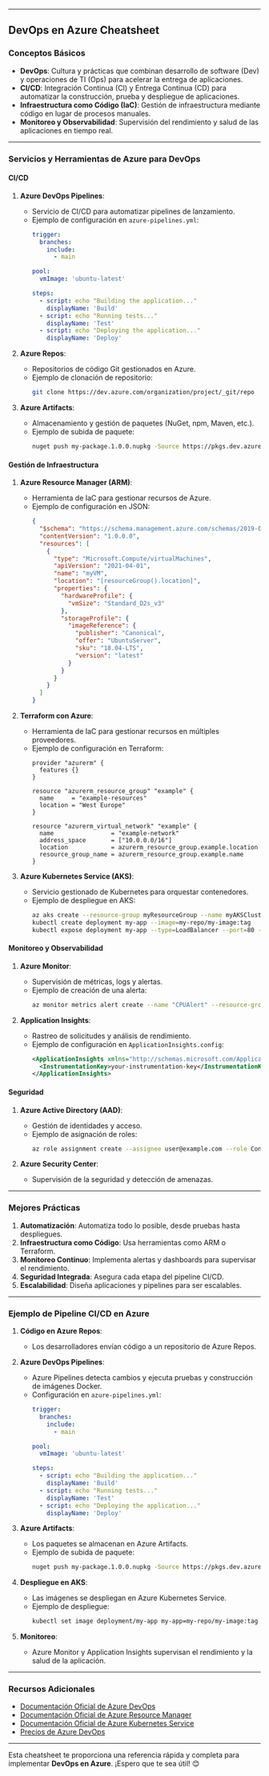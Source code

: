 

---

## **DevOps en Azure Cheatsheet**

### **Conceptos Básicos**
- **DevOps**: Cultura y prácticas que combinan desarrollo de software (Dev) y operaciones de TI (Ops) para acelerar la entrega de aplicaciones.
- **CI/CD**: Integración Continua (CI) y Entrega Continua (CD) para automatizar la construcción, prueba y despliegue de aplicaciones.
- **Infraestructura como Código (IaC)**: Gestión de infraestructura mediante código en lugar de procesos manuales.
- **Monitoreo y Observabilidad**: Supervisión del rendimiento y salud de las aplicaciones en tiempo real.

---

### **Servicios y Herramientas de Azure para DevOps**

#### **CI/CD**
1. **Azure DevOps Pipelines**:
   - Servicio de CI/CD para automatizar pipelines de lanzamiento.
   - Ejemplo de configuración en `azure-pipelines.yml`:
     ```yaml
     trigger:
       branches:
         include:
           - main

     pool:
       vmImage: 'ubuntu-latest'

     steps:
       - script: echo "Building the application..."
         displayName: 'Build'
       - script: echo "Running tests..."
         displayName: 'Test'
       - script: echo "Deploying the application..."
         displayName: 'Deploy'
     ```

2. **Azure Repos**:
   - Repositorios de código Git gestionados en Azure.
   - Ejemplo de clonación de repositorio:
     ```bash
     git clone https://dev.azure.com/organization/project/_git/repo
     ```

3. **Azure Artifacts**:
   - Almacenamiento y gestión de paquetes (NuGet, npm, Maven, etc.).
   - Ejemplo de subida de paquete:
     ```bash
     nuget push my-package.1.0.0.nupkg -Source https://pkgs.dev.azure.com/organization/project/_packaging/feed/nuget/v3/index.json
     ```

#### **Gestión de Infraestructura**
1. **Azure Resource Manager (ARM)**:
   - Herramienta de IaC para gestionar recursos de Azure.
   - Ejemplo de configuración en JSON:
     ```json
     {
       "$schema": "https://schema.management.azure.com/schemas/2019-04-01/deploymentTemplate.json#",
       "contentVersion": "1.0.0.0",
       "resources": [
         {
           "type": "Microsoft.Compute/virtualMachines",
           "apiVersion": "2021-04-01",
           "name": "myVM",
           "location": "[resourceGroup().location]",
           "properties": {
             "hardwareProfile": {
               "vmSize": "Standard_D2s_v3"
             },
             "storageProfile": {
               "imageReference": {
                 "publisher": "Canonical",
                 "offer": "UbuntuServer",
                 "sku": "18.04-LTS",
                 "version": "latest"
               }
             }
           }
         }
       ]
     }
     ```

2. **Terraform con Azure**:
   - Herramienta de IaC para gestionar recursos en múltiples proveedores.
   - Ejemplo de configuración en Terraform:
     ```hcl
     provider "azurerm" {
       features {}
     }

     resource "azurerm_resource_group" "example" {
       name     = "example-resources"
       location = "West Europe"
     }

     resource "azurerm_virtual_network" "example" {
       name                = "example-network"
       address_space       = ["10.0.0.0/16"]
       location            = azurerm_resource_group.example.location
       resource_group_name = azurerm_resource_group.example.name
     }
     ```

3. **Azure Kubernetes Service (AKS)**:
   - Servicio gestionado de Kubernetes para orquestar contenedores.
   - Ejemplo de despliegue en AKS:
     ```bash
     az aks create --resource-group myResourceGroup --name myAKSCluster --node-count 3 --generate-ssh-keys
     kubectl create deployment my-app --image=my-repo/my-image:tag
     kubectl expose deployment my-app --type=LoadBalancer --port=80 --target-port=8080
     ```

#### **Monitoreo y Observabilidad**
1. **Azure Monitor**:
   - Supervisión de métricas, logs y alertas.
   - Ejemplo de creación de una alerta:
     ```bash
     az monitor metrics alert create --name "CPUAlert" --resource-group myResourceGroup --scopes /subscriptions/00000000-0000-0000-0000-000000000000/resourceGroups/myResourceGroup/providers/Microsoft.Compute/virtualMachines/myVM --condition "avg Percentage CPU > 80" --action email my-email@example.com
     ```

2. **Application Insights**:
   - Rastreo de solicitudes y análisis de rendimiento.
   - Ejemplo de configuración en `ApplicationInsights.config`:
     ```xml
     <ApplicationInsights xmlns="http://schemas.microsoft.com/ApplicationInsights/2013/Settings">
       <InstrumentationKey>your-instrumentation-key</InstrumentationKey>
     </ApplicationInsights>
     ```

#### **Seguridad**
1. **Azure Active Directory (AAD)**:
   - Gestión de identidades y acceso.
   - Ejemplo de asignación de roles:
     ```bash
     az role assignment create --assignee user@example.com --role Contributor --resource-group myResourceGroup
     ```

2. **Azure Security Center**:
   - Supervisión de la seguridad y detección de amenazas.

---

### **Mejores Prácticas**
1. **Automatización**: Automatiza todo lo posible, desde pruebas hasta despliegues.
2. **Infraestructura como Código**: Usa herramientas como ARM o Terraform.
3. **Monitoreo Continuo**: Implementa alertas y dashboards para supervisar el rendimiento.
4. **Seguridad Integrada**: Asegura cada etapa del pipeline CI/CD.
5. **Escalabilidad**: Diseña aplicaciones y pipelines para ser escalables.

---

### **Ejemplo de Pipeline CI/CD en Azure**
1. **Código en Azure Repos**:
   - Los desarrolladores envían código a un repositorio de Azure Repos.

2. **Azure DevOps Pipelines**:
   - Azure Pipelines detecta cambios y ejecuta pruebas y construcción de imágenes Docker.
   - Configuración en `azure-pipelines.yml`:
     ```yaml
     trigger:
       branches:
         include:
           - main

     pool:
       vmImage: 'ubuntu-latest'

     steps:
       - script: echo "Building the application..."
         displayName: 'Build'
       - script: echo "Running tests..."
         displayName: 'Test'
       - script: echo "Deploying the application..."
         displayName: 'Deploy'
     ```

3. **Azure Artifacts**:
   - Los paquetes se almacenan en Azure Artifacts.
   - Ejemplo de subida de paquete:
     ```bash
     nuget push my-package.1.0.0.nupkg -Source https://pkgs.dev.azure.com/organization/project/_packaging/feed/nuget/v3/index.json
     ```

4. **Despliegue en AKS**:
   - Las imágenes se despliegan en Azure Kubernetes Service.
   - Ejemplo de despliegue:
     ```bash
     kubectl set image deployment/my-app my-app=my-repo/my-image:tag
     ```

5. **Monitoreo**:
   - Azure Monitor y Application Insights supervisan el rendimiento y la salud de la aplicación.

---

### **Recursos Adicionales**
- [Documentación Oficial de Azure DevOps](https://docs.microsoft.com/azure/devops/)
- [Documentación Oficial de Azure Resource Manager](https://docs.microsoft.com/azure/azure-resource-manager/)
- [Documentación Oficial de Azure Kubernetes Service](https://docs.microsoft.com/azure/aks/)
- [Precios de Azure DevOps](https://azure.microsoft.com/pricing/details/devops/azure-devops-services/)

---

Esta cheatsheet te proporciona una referencia rápida y completa para implementar **DevOps en Azure**. ¡Espero que te sea útil! 😊
